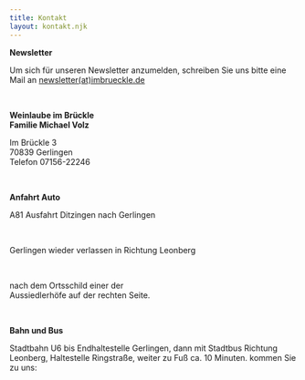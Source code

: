 ```yaml
---
title: Kontakt
layout: kontakt.njk
---
```

**Newsletter**

Um sich für unseren Newsletter anzumelden, schreiben Sie uns bitte eine Mail an [newsletter(at)imbrueckle.de](mailto:newsletter@imbrueckle.de)     

<br>

**Weinlaube im Brückle**\
**Familie Michael Volz**     

Im Brückle 3\
70839 Gerlingen\
Telefon 07156-22246

<br>

**Anfahrt Auto**

A81 Ausfahrt Ditzingen nach Gerlingen  

<br>

Gerlingen wieder verlassen in Richtung Leonberg  

<br>

nach dem Ortsschild einer der\
Aussiedlerhöfe auf der rechten Seite.

<br>

**Bahn und Bus**

Stadtbahn U6 bis Endhaltestelle Gerlingen, dann mit Stadtbus Richtung Leonberg, Haltestelle Ringstraße, weiter zu Fuß ca. 10 Minuten. kommen Sie zu uns:
